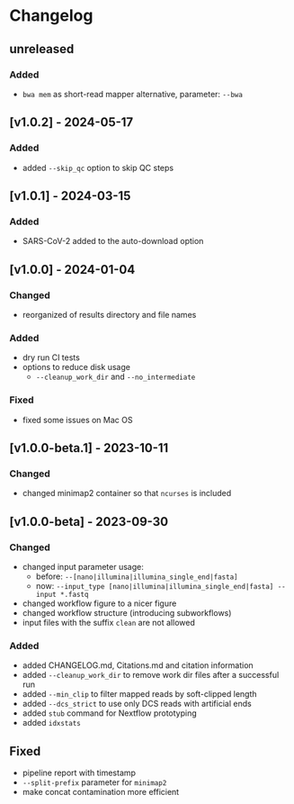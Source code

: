 # Changelog

## unreleased

### Added

- `bwa mem` as short-read mapper alternative, parameter: `--bwa`

## [v1.0.2] - 2024-05-17

### Added

- added `--skip_qc` option to skip QC steps

## [v1.0.1] - 2024-03-15

### Added

- SARS-CoV-2 added to the auto-download option

## [v1.0.0] - 2024-01-04

### Changed

- reorganized of results directory and file names

### Added

- dry run CI tests
- options to reduce disk usage
  - `--cleanup_work_dir` and `--no_intermediate`

### Fixed

- fixed some issues on Mac OS

## [v1.0.0-beta.1] - 2023-10-11

### Changed

- changed minimap2 container so that `ncurses` is included

## [v1.0.0-beta] - 2023-09-30

### Changed

- changed input parameter usage:
  - before: `--[nano|illumina|illumina_single_end|fasta]` 
  - now: `--input_type [nano|illumina|illumina_single_end|fasta] --input *.fastq`
- changed workflow figure to a nicer figure
- changed workflow structure (introducing subworkflows)
- input files with the suffix `clean` are not allowed 

### Added

- added CHANGELOG.md, Citations.md and citation information
- added `--cleanup_work_dir` to remove work dir files after a successful run
- added `--min_clip` to filter mapped reads by soft-clipped length
- added `--dcs_strict` to use only DCS reads with artificial ends
- added `stub` command for Nextflow prototyping
- added `idxstats` 

## Fixed

- pipeline report with timestamp
- `--split-prefix` parameter for `minimap2`
- make concat contamination more efficient
